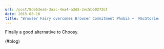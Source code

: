 ```yaml
---
url: /post/8de53ea6-3aac-4ea4-a3d8-3ec5b60272bf
date: 2015-08-16
title: "Browser Fairy overcomes Browser Commitment Phobia –  MacStories"
---
```


Finally a good alternative to Choosy.



(#blog)